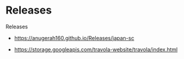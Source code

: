 # Releases
Releases 

- https://anugerah160.github.io/Releases/japan-sc

- https://storage.googleapis.com/travola-website/travola/index.html
